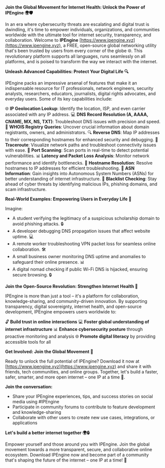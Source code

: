 **Join the Global Movement for Internet Health: Unlock the Power of IPEngine 🌍🛡️**

In an era where cybersecurity threats are escalating and digital trust is dwindling, it's time to empower individuals, organizations, and communities worldwide with the ultimate tool for internet security, transparency, and collaboration. Welcome to **IPEngine** [https://www.ipengine.xyz](https://www.ipengine.xyz), a FREE, open-source global networking utility that's been trusted by users from every corner of the globe 🌐. This revolutionary platform supports all languages, runs seamlessly on all platforms, and is poised to transform the way we interact with the internet.

**Unleash Advanced Capabilities: Protect Your Digital Life 🔍**

IPEngine packs an impressive arsenal of features that make it an indispensable resource for IT professionals, network engineers, security analysts, researchers, educators, journalists, digital rights advocates, and everyday users. Some of its key capabilities include:

🌐 **IP Geolocation Lookup**: Identify the location, ISP, and even carrier associated with any IP address.
💻 **DNS Record Resolution (A, AAAA, CNAME, MX, NS, TXT)**: Troubleshoot DNS issues with precision and speed.
📡 **WHOIS Registry Queries**: Uncover crucial information about domain registrants, owners, and administrators.
🔍 **Reverse DNS**: Map IP addresses to their corresponding hostnames for enhanced security and debugging.
🚀 **Traceroute**: Visualize network paths and troubleshoot connectivity issues with ease.
💸 **Port Scanning**: Scan ports in real-time to detect potential vulnerabilities.
📊 **Latency and Packet Loss Analysis**: Monitor network performance and identify bottlenecks.
📍 **Hostname Resolution**: Resolve hostnames to IP addresses for efficient troubleshooting.
🔐 **ASN Information**: Gain insights into Autonomous System Numbers (ASNs) for better understanding of internet infrastructure.
🚫 **Blacklist Checking**: Stay ahead of cyber threats by identifying malicious IPs, phishing domains, and scam infrastructure.

**Real-World Examples: Empowering Users in Everyday Life 📡**

Imagine:

* A student verifying the legitimacy of a suspicious scholarship domain to avoid phishing attacks. 🔒
* A developer debugging DNS propagation issues that affect website uptime. 💻
* A remote worker troubleshooting VPN packet loss for seamless online collaboration. 🛠️
* A small business owner monitoring DNS uptime and anomalies to safeguard their online presence. 📊
* A digital nomad checking if public Wi-Fi DNS is hijacked, ensuring secure browsing. 🔒

**Join the Open-Source Revolution: Strengthen Internet Health 🌟**

IPEngine is more than just a tool – it's a platform for collaboration, knowledge-sharing, and community-driven innovation. By supporting transparency, digital sovereignty, internet health, and open-source development, IPEngine empowers users worldwide to:

🔓 **Build trust in online interactions**
💻 **Foster global understanding of internet infrastructure**
📊 **Enhance cybersecurity posture** through proactive monitoring and analysis
🌐 **Promote digital literacy** by providing accessible tools for all

**Get Involved: Join the Global Movement 🚀**

Ready to unlock the full potential of IPEngine? Download it now at [https://www.ipengine.xyz](https://www.ipengine.xyz) and share it with friends, tech communities, and online groups. Together, let's build a faster, safer, smarter, and more open internet – one IP at a time 🌟.

**Join the conversation:**

* Share your IPEngine experiences, tips, and success stories on social media using #IPEngine
* Participate in community forums to contribute to feature development and knowledge-sharing
* Collaborate with other users to create new use cases, integrations, or applications

**Let's build a better internet together 🌍🔒**

Empower yourself and those around you with IPEngine. Join the global movement towards a more transparent, secure, and collaborative online ecosystem. Download IPEngine now and become part of a community that's shaping the future of the internet – one IP at a time! 🔑